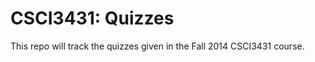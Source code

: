 CSCI3431: Quizzes
================= 

This repo will track the quizzes given in the Fall 2014 CSCI3431 course.
